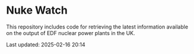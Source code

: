 # Nuke Watch

This repository includes code for retrieving the latest information available on the output of EDF nuclear power plants in the UK.

Last updated: 2025-02-16 20:14